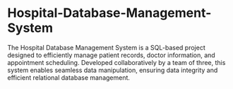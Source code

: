 # Hospital-Database-Management-System
The Hospital Database Management System is a SQL-based project designed to efficiently manage patient records, doctor information, and appointment scheduling. Developed collaboratively by a team of three, this system enables seamless data manipulation, ensuring data integrity and efficient relational database management.
